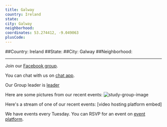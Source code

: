 ```yaml
---
title: Galway
country: Ireland
state: 
city: Galway
neighborhood: 
coordinates: 53.274412, -9.049063
plusCode:
---
```


##Country: Ireland
##State: 
##City: Galway
##Neighborhood: 
*****
Join our [Facebook group](https://www.facebook.com/groups/free.code.camp.galway).

You can chat with us on [chat app]().

Our Group leader is [leader]()

Here are some pictures from our recent events:
![study-group-image]()

Here's a stream of one of our recent events:
[video hosting platform embed]

We have events every Tuesday. You can RSVP for an event on [event platform]().
